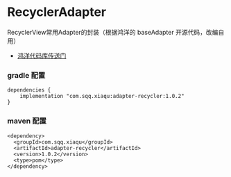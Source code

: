 
# RecyclerAdapter

RecyclerView常用Adapter的封装（根据鸿洋的 baseAdapter 开源代码，改编自用）

- [鸿洋代码库传送门](https://github.com/hongyangAndroid/baseAdapter)


### gradle 配置
```
dependencies {
    implementation "com.sqq.xiaqu:adapter-recycler:1.0.2"
}
```

### maven 配置
```
<dependency>
  <groupId>com.sqq.xiaqu</groupId>
  <artifactId>adapter-recycler</artifactId>
  <version>1.0.2</version>
  <type>pom</type>
</dependency>
```